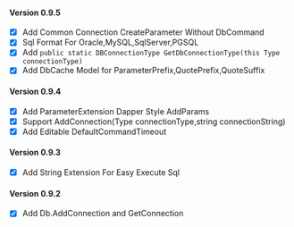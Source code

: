 #### Version 0.9.5
- [X] Add Common Connection CreateParameter Without DbCommand
- [X] Sql Format For Oracle,MySQL,SqlServer,PGSQL
- [X] Add `public static DBConnectionType GetDbConnectionType(this Type connectionType)`
- [X] Add DbCache Model for ParameterPrefix,QuotePrefix,QuoteSuffix

#### Version 0.9.4
- [X] Add ParameterExtension Dapper Style AddParams
- [X] Support AddConnection(Type connectionType,string connectionString) 
- [X] Add Editable DefaultCommandTimeout

#### Version 0.9.3
- [X] Add String Extension For Easy Execute Sql

#### Version 0.9.2
- [X] Add Db.AddConnection and GetConnection